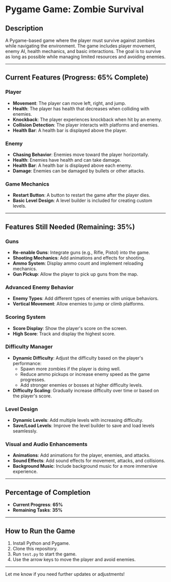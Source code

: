 # Pygame Game: Zombie Survival

## Description
A Pygame-based game where the player must survive against zombies while navigating the environment. The game includes player movement, enemy AI, health mechanics, and basic interactions. The goal is to survive as long as possible while managing limited resources and avoiding enemies.

---

## Current Features (Progress: **65% Complete**)

### Player
- **Movement**: The player can move left, right, and jump.
- **Health**: The player has health that decreases when colliding with enemies.
- **Knockback**: The player experiences knockback when hit by an enemy.
- **Collision Detection**: The player interacts with platforms and enemies.
- **Health Bar**: A health bar is displayed above the player.

### Enemy
- **Chasing Behavior**: Enemies move toward the player horizontally.
- **Health**: Enemies have health and can take damage.
- **Health Bar**: A health bar is displayed above each enemy.
- **Damage**: Enemies can be damaged by bullets or other attacks.

### Game Mechanics
- **Restart Button**: A button to restart the game after the player dies.
- **Basic Level Design**: A level builder is included for creating custom levels.

---

## Features Still Needed (Remaining: **35%**)

### Guns
- **Re-enable Guns**: Integrate guns (e.g., Rifle, Pistol) into the game.
- **Shooting Mechanics**: Add animations and effects for shooting.
- **Ammo System**: Display ammo count and implement reloading mechanics.
- **Gun Pickup**: Allow the player to pick up guns from the map.

### Advanced Enemy Behavior
- **Enemy Types**: Add different types of enemies with unique behaviors.
- **Vertical Movement**: Allow enemies to jump or climb platforms.

### Scoring System
- **Score Display**: Show the player's score on the screen.
- **High Score**: Track and display the highest score.

### Difficulty Manager
- **Dynamic Difficulty**: Adjust the difficulty based on the player's performance:
  - Spawn more zombies if the player is doing well.
  - Reduce ammo pickups or increase enemy speed as the game progresses.
  - Add stronger enemies or bosses at higher difficulty levels.
- **Difficulty Scaling**: Gradually increase difficulty over time or based on the player's score.

### Level Design
- **Dynamic Levels**: Add multiple levels with increasing difficulty.
- **Save/Load Levels**: Improve the level builder to save and load levels seamlessly.

### Visual and Audio Enhancements
- **Animations**: Add animations for the player, enemies, and attacks.
- **Sound Effects**: Add sound effects for movement, attacks, and collisions.
- **Background Music**: Include background music for a more immersive experience.

---

## Percentage of Completion
- **Current Progress**: **65%**
- **Remaining Tasks**: **35%**

---

## How to Run the Game
1. Install Python and Pygame.
2. Clone this repository.
3. Run `test.py` to start the game.
4. Use the arrow keys to move the player and avoid enemies.

---

Let me know if you need further updates or adjustments!
